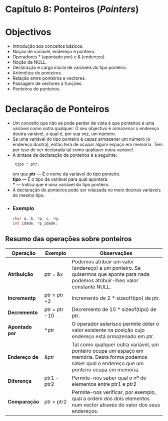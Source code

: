 Capítulo 8: Ponteiros (*Pointers*)
============================================================

# Objectivos

* Introdução aos conceitos básicos.
* Noção de variável, endereço e ponteiro.
* Operadores * (apontado por) e & (endereço).
* Noção de NULL.
* Declaração e carga inicial de variáveis do tipo ponteiro.
* Aritmética de ponteiros.
* Relação entre ponteiros e vectores.
* Passagem de vectores à funções.
* Ponteiros de ponteiros.

# Declaração de Ponteiros

* Um conceito que não se pode perder de vista é que ponteiros é uma variável como outra qualquer. O seu objectivo é
  armazenar o endereço doutra variável, o qual é, por sua vez, um número.
* Se uma variável do tipo ponteiro é capaz armazenar um número (o endereço doutra), então terá de ocupar algum espaço em
  memória. Tem por isso de ser declarada tal como qualquer outra variável.
* A sintaxe de declaração de ponteiros é a seguinte:
  ````c++
   tipo * ptr;
  ````
  em que
  **ptr** — É o nome da variável do tipo ponteiro. <br>
  **tipo** — É o tipo da variável para qual apontará. <br>
  <strong>*</strong> — Indica que é uma variável do tipo ponteiro.
* A declaração de ponteiros pode ser relaizada no meio doutras variáveis do mesmo tipo.
* ### Exemplo
  ````c++
  char a, b, *p, c, *q;
  int idade, *p_idade;
  ````

## Resumo das operações sobre ponteiros

| **Operação**     | **Exemplo**   | Observações                                                                                                                                           
|------------------|---------------|-------------------------------------------------------------------------------------------------------------------------------------------------------
| **Atribuição**   | ptr = &x      | Podemos atribuir um valor (endereço) a um ponteiro. Se quisermos que aponte para nada podemos atribuir-lheo valor constante NULL.                     |
| **Incrementp**   | ptr = ptr +2  | Incremento de 2 * sizeof(tipo) de ptr.                                                                                                                |
| **Decremento**   | ptr = ptr -10 | Decremento de 10 * sizeof(tipo) de ptr.                                                                                                               |
| **Apontado por** | *ptr          | O operador asterisco permite obter o valor existente na posição cujo endereço está armazenado em ptr.                                                 |
| **Endereço de**  | &ptr          | Tal como qualquer outra variável, um ponteiro ocupa um espaço em memória. Desta forma podemos saber qual o endereço que um ponteiro ocupa em memória. |
| **Diferença**    | ptr1 - ptr2   | Permite-nos saber qual o nº de elementos entre ptr1 e ptr2                                                                                            |
| **Comparação**   | ptr > ptr2    | Permite-nos verificar, por exemplo, qual a ordem dos dois elementos num vector através do valor dos seus endereços.                                   |